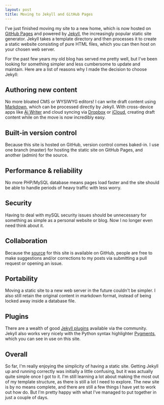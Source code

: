 ```yaml
---
layout: post
title: Moving to Jekyll and GitHub Pages
---
```


I've just finished moving my site to a new home, which is now hosted on [GitHub Pages](http://pages.github.com/) and powered by [Jekyll](http://jekyllrb.com/), the increasingly popular static site generator. Jekyll takes a template directory and then processes it to create a static website consisting of pure HTML files, which you can then host on your chosen web server.

For the past few years my old blog has served me pretty well, but I've been looking for something simpler and less cumbersome to update and maintain. Here are a list of reasons why I made the decision to choose Jekyll:

Authoring new content
---------------------

No more bloated CMS or WYSIWYG editors! I can write draft content using [Markdown](http://daringfireball.net/projects/markdown/), which can be processed directly by Jekyll. With cross-device apps like [Ai Writer](http://www.iawriter.com/) and cloud syncing via [Dropbox](https://www.dropbox.com/) or [iCloud](https://www.icloud.com/), creating draft content while on the move is now incredibly easy.

Built-in version control
------------------------

Because this site is hosted on GitHub, version control comes baked-in. I use one branch (master) for hosting the static site on GitHub Pages, and another (admin) for the source.

Performance & reliability
------------------------- 

No more PHP/MySQL database means pages load faster and the site should be able to handle periods of heavy traffic with less worry.

Security
--------

Having to deal with mySQL security issues should be unnecessary for something as simple as a personal website or blog. Now I no longer even need think about it.

Collaboration
-------------

Because the [source](https://github.com/alexgibson/alexgibson.github.com) for this site is available on GitHub, people are free to make suggestions and/or corrections to my posts via submitting a pull request or opening an issue.

Portability
-----------

Moving a static site to a new web server in the future couldn't be simpler. I also still retain the original content in markdown format, instead of being locked away inside a database file.

Plugins
-------

There are a wealth of good [Jekyll plugins](https://github.com/mojombo/jekyll/wiki/Plugins) available via the community. Jekyll also works very nicely with the Python syntax highlighter [Pygments](http://pygments.org/), which you can see in use on this site.

Overall
-------

So far, I'm really enjoying the simplicity of having a static site. Getting Jekyll up and running correctly was initially a little confusing, but it was actually quite simple once I got to it. I'm still learning a lot about making the most out of my template structure, as there is still a lot I need to explore. The new site is by no means complete, and there are still a few things I have yet to work out how do. But I'm pretty happy with what I've managed to put together in just a couple of days.